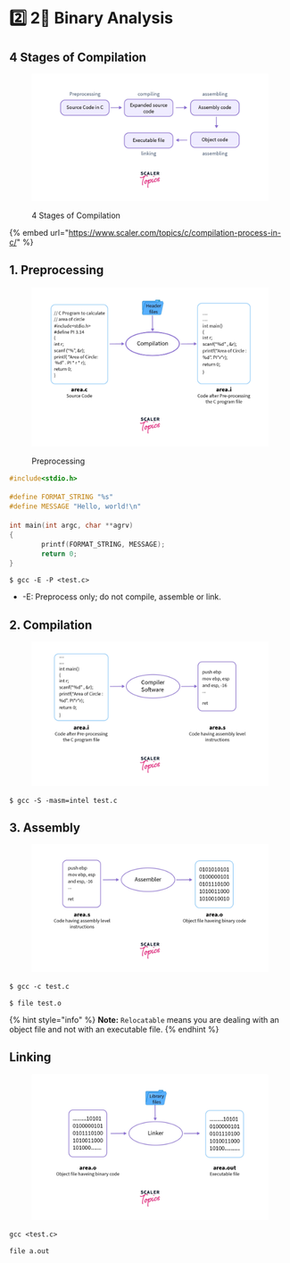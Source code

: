 # 2️⃣ 2⃣ Binary Analysis

## 4 Stages of Compilation

<figure><img src="../../.gitbook/assets/image (1) (1).png" alt=""><figcaption><p>4 Stages of Compilation</p></figcaption></figure>

{% embed url="https://www.scaler.com/topics/c/compilation-process-in-c/" %}

## 1. Preprocessing

<figure><img src="../../.gitbook/assets/image (1) (1) (1).png" alt=""><figcaption><p>Preprocessing</p></figcaption></figure>

```c
#include<stdio.h>

#define FORMAT_STRING "%s"
#define MESSAGE "Hello, world!\n"

int main(int argc, char **agrv)
{ 
        printf(FORMAT_STRING, MESSAGE);
        return 0;
}
```

```
$ gcc -E -P <test.c>
```

* \-E: Preprocess only; do not compile, assemble or link.

## 2. Compilation

<figure><img src="../../.gitbook/assets/image (2).png" alt=""><figcaption></figcaption></figure>

```
$ gcc -S -masm=intel test.c 
```

## 3. Assembly

<figure><img src="../../.gitbook/assets/image (3).png" alt=""><figcaption></figcaption></figure>

```
$ gcc -c test.c
```

```
$ file test.o
```

{% hint style="info" %}
**Note:** `Relocatable` means you are dealing with an object file and not with an executable file.
{% endhint %}

## Linking

<figure><img src="../../.gitbook/assets/image (4).png" alt=""><figcaption></figcaption></figure>

```
gcc <test.c>
```

```
file a.out
```

